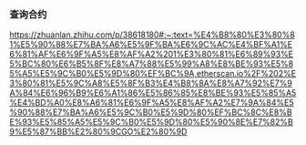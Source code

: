 

### 查询合约
https://zhuanlan.zhihu.com/p/38618180#:~:text=%E4%B8%80%E3%80%81%E5%90%88%E7%BA%A6%E5%9F%BA%E6%9C%AC%E4%BF%A1%E6%81%AF%E6%9F%A5%E8%AF%A2%201%E3%80%81%E6%89%93%E5%BC%80%E6%B5%8F%E8%A7%88%E5%99%A8%E8%BE%93%E5%85%A5%E5%9C%B0%E5%9D%80%EF%BC%9A,etherscan.io%2F%202%E3%80%81%E5%9C%A8%E5%8F%B3%E4%B8%8A%E8%A7%92%E7%9A%84%E6%96%B9%E6%A1%86%E5%86%85%E8%BE%93%E5%85%A5%E4%BD%A0%E8%A6%81%E6%9F%A5%E8%AF%A2%E7%9A%84%E5%90%88%E7%BA%A6%E5%9C%B0%E5%9D%80%EF%BC%8C%E8%BE%93%E5%85%A5%E5%9C%B0%E5%9D%80%E5%90%8E%E7%82%B9%E5%87%BB%E2%80%9CGO%E2%80%9D

